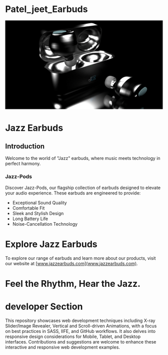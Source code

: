 # Patel_jeet_Earbuds

![hero Img](./images/Hero-img.webp)

# Jazz Earbuds

## Introduction

Welcome to the world of "Jazz" earbuds, where music meets technology in perfect harmony.

### Jazz-Pods

Discover Jazz-Pods, our flagship collection of earbuds designed to elevate your audio experience. These earbuds are engineered to provide:

- Exceptional Sound Quality
- Comfortable Fit
- Sleek and Stylish Design
- Long Battery Life
- Noise-Cancellation Technology

# Explore Jazz Earbuds

To explore our range of earbuds and learn more about our products, visit our website at [www.jazzearbuds.com](www.jazzearbuds.com).

# Feel the Rhythm, Hear the Jazz.

# developer Section

This repository showcases web development techniques including X-ray Slider/Image Revealer, Vertical and Scroll-driven Animations, with a focus on best practices in SASS, IIFE, and GitHub workflows. It also delves into responsive design considerations for Mobile, Tablet, and Desktop interfaces. Contributions and suggestions are welcome to enhance these interactive and responsive web development examples.
